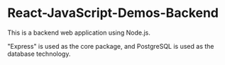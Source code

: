 # React-JavaScript-Demos-Backend

This is a backend web application using Node.js.

"Express" is used as the core package, and PostgreSQL is used as the database technology.